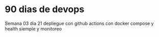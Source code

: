 # 90 dias de devops
Semana 03 dia 21 depliegue con github actions con docker compose y health siemple y monitoreo